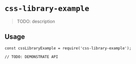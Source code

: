 # `css-library-example`

> TODO: description

## Usage

```
const cssLibraryExample = require('css-library-example');

// TODO: DEMONSTRATE API
```
